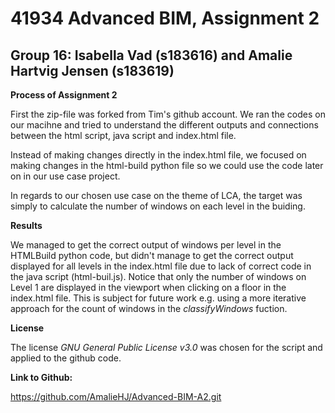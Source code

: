 # 41934 Advanced BIM, Assignment 2
## Group 16: Isabella Vad (s183616) and Amalie Hartvig Jensen (s183619)

**Process of Assignment 2**

First the zip-file was forked from Tim's github account. 
We ran the codes on our macihne and tried to understand the different outputs and connections between the html script, java script and index.html file. 

Instead of making changes directly in the index.html file, we focused on making changes in the html-build python file so we could use the code later on in our use case project.

In regards to our chosen use case on the theme of LCA, the target was simply to calculate the number of windows on each level in the buiding.

**Results**

We managed to get the correct output of windows per level in the HTMLBuild python code, but didn't manage to get the correct output displayed for all levels in the index.html file due to lack of correct code in the java script (html-buil.js).
Notice that only the number of windows on Level 1 are displayed in the viewport when clicking on a floor in the index.html file.
This is subject for future work e.g. using a more iterative approach for the count of windows in the *classifyWindows* fuction. 

**License**

The license *GNU General Public License v3.0* was chosen for the script and applied to the github code. 

**Link to Github:**

https://github.com/AmalieHJ/Advanced-BIM-A2.git
